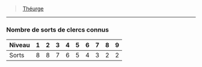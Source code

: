 ﻿---
!GenericItem
Name: Nombre de sorts de clercs connus
Id: cleric_theurgist_hd.md#nombre-de-sorts-de-clercs-connus
ParentLink: cleric_theurgist_hd.md#théurge
ParentName: Théurge
NameLevel: 3
Attributes: {}
---
> [Théurge](hd_cleric_theurgist.md)

---

### Nombre de sorts de clercs connus

|Niveau|1|2|3|4|5|6|7|8|9|
|---|---|---|---|---|---|---|---|---|---|
|Sorts|8|8|7|6|5|4|3|2|2|

